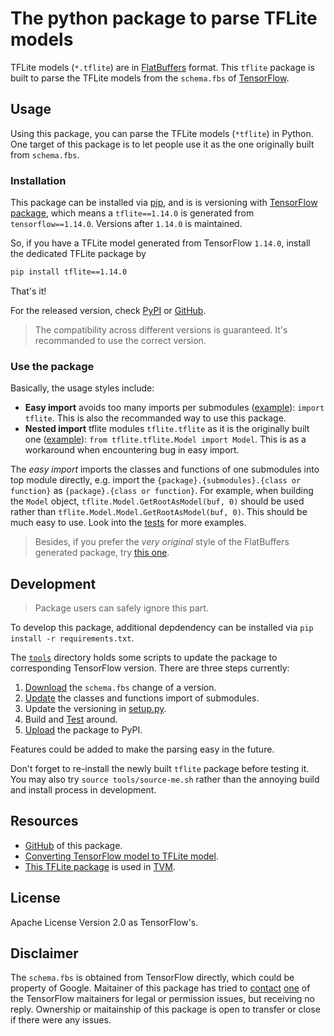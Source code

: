 The python package to parse TFLite models
=========================================

TFLite models (`*.tflite`) are in [FlatBuffers](https://google.github.io/flatbuffers/) format. This `tflite` package is built to parse the TFLite models from the `schema.fbs` of [TensorFlow](https://github.com/tensorflow/tensorflow).

## Usage

Using this package, you can parse the TFLite models (`*tflite`) in Python. One target of this package is to let people use it as the one originally built from `schema.fbs`.

### Installation

This package can be installed via [pip](https://pypi.org/project/tflite/), and is is versioning with [TensorFlow package](https://pypi.org/project/tensorflow/), which means a `tflite==1.14.0` is generated from `tensorflow==1.14.0`. Versions after `1.14.0` is maintained.

So, if you have a TFLite model generated from TensorFlow `1.14.0`, install the dedicated TFLite package by

```sh
pip install tflite==1.14.0
```

That's it!

For the released version, check [PyPI](https://pypi.org/project/tflite/#history) or [GitHub](https://github.com/jackwish/tflite/releases).

> The compatibility across different versions is guaranteed. It's recommanded to use the correct version.

### Use the package

Basically, the usage styles include:

* **Easy import** avoids too many imports per submodules ([example](tests/test_easy_import.py)): `import tflite`. This is also the recommanded way to use this package.
* **Nested import** tflite modules `tflite.tflite` as it is the originally built one ([example](tests/test_nested_import.py)): `from tflite.tflite.Model import Model`. This is as a workaround when encountering bug in easy import.

The *easy import* imports the classes and functions of one submodules into top module directly, e.g. import the `{package}.{submodules}.{class or function}` as `{package}.{class or function}`. For example, when building the `Model` object, `tflite.Model.GetRootAsModel(buf, 0)` should be used rather than `tflite.Model.Model.GetRootAsModel(buf, 0)`. This should be much easy to use. Look into the [tests](tests) for more examples.

> Besides, if you prefer the *very original* style of the FlatBuffers generated package, try [this one](https://github.com/FrozenGene/tflite).


## Development

> Package users can safely ignore this part.

To develop this package, additional depdendency can be installed via `pip install -r requirements.txt`.

The [`tools`](tools) directory holds some scripts to update the package to corresponding TensorFlow version. There are three steps currently:
1. [Download](tools/update-schema.sh) the `schema.fbs` change of a version.
2. [Update](tools/update-importing.py) the classes and functions import of submodules.
3. Update the versioning in [setup.py](setup.py).
4. Build and [Test](tests) around.
5. [Upload](tools/build-and-upload.sh) the package to PyPI.

Features could be added to make the parsing easy in the future.

Don't forget to re-install the newly built `tflite` package before testing it. You may also try `source tools/source-me.sh` rather than the annoying build and install process in development.


## Resources

* [GitHub](https://github.com/jackwish/tflite) of this package.
* [Converting TensorFlow model to TFLite model](https://www.tensorflow.org/lite/convert).
* [This TFLite package](https://github.com/FrozenGene/tflite) is used in [TVM](https://tvm.ai/).


## License

Apache License Version 2.0 as TensorFlow's.


## Disclaimer

The `schema.fbs` is obtained from TensorFlow directly, which could be property of Google. Maitainer of this package has tried to [contact](assets/disclaimer.eml) [one](https://github.com/aselle) of the TensorFlow maitainers for legal or permission issues, but receiving no reply. Ownership or maitainship of this package is open to transfer or close if there were any issues.
